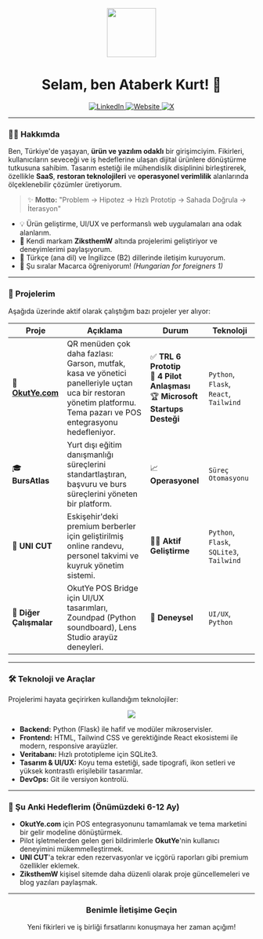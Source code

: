 <div id="header" align="center">
  <img src="https://media.giphy.com/media/M9gbBd9nbDrOTu1Mqx/giphy.gif" width="100"/>
  <h1>
    Selam, ben Ataberk Kurt! 👋
  </h1>
  <div align="center">
    <a href="[LinkedIn Profil Linkin]" target="_blank">
      <img src="https://img.shields.io/badge/LinkedIn-0077B5?style=for-the-badge&logo=linkedin&logoColor=white" alt="LinkedIn"/>
    </a>
    <a href="https://ziksthemw.com" target="_blank">
      <img src="https://img.shields.io/badge/Website-ZiksthemW-f27141?style=for-the-badge&logo=firefox-browser&logoColor=white" alt="Website"/>
    </a>
    <a href="[Twitter/X Profil Linkin (varsa)]" target="_blank">
      <img src="https://img.shields.io/badge/X-000000?style=for-the-badge&logo=x&logoColor=white" alt="X"/>
    </a>
  </div>
</div>

---

### 👨‍💻 Hakkımda

Ben, Türkiye'de yaşayan, **ürün ve yazılım odaklı** bir girişimciyim. Fikirleri, kullanıcıların seveceği ve iş hedeflerine ulaşan dijital ürünlere dönüştürme tutkusuna sahibim. Tasarım estetiği ile mühendislik disiplinini birleştirerek, özellikle **SaaS**, **restoran teknolojileri** ve **operasyonel verimlilik** alanlarında ölçeklenebilir çözümler üretiyorum.

> ✨ **Motto:** "Problem → Hipotez → Hızlı Prototip → Sahada Doğrula → İterasyon"

- 💡 Ürün geliştirme, UI/UX ve performanslı web uygulamaları ana odak alanlarım.
- 🚀 Kendi markam **ZiksthemW** altında projelerimi geliştiriyor ve deneyimlerimi paylaşıyorum.
- 💬 Türkçe (ana dil) ve İngilizce (B2) dillerinde iletişim kuruyorum.
- 🌱 Şu sıralar Macarca öğreniyorum! *(Hungarian for foreigners 1)*

---

### 🚀 Projelerim

Aşağıda üzerinde aktif olarak çalıştığım bazı projeler yer alıyor:

| Proje                               | Açıklama                                                                                                                                                               | Durum                                                                                               | Teknoloji                               |
| ----------------------------------- | ---------------------------------------------------------------------------------------------------------------------------------------------------------------------- | --------------------------------------------------------------------------------------------------- | --------------------------------------- |
| 🏨 **[OkutYe.com](https://okutye.com)** | QR menüden çok daha fazlası: Garson, mutfak, kasa ve yönetici panelleriyle uçtan uca bir restoran yönetim platformu. Tema pazarı ve POS entegrasyonu hedefleniyor.   | ✅ **TRL 6 Prototip** <br> 🤝 **4 Pilot Anlaşması** <br> 🏆 **Microsoft Startups Desteği** | `Python`, `Flask`, `React`, `Tailwind`  |
| 🎓 **BursAtlas** | Yurt dışı eğitim danışmanlığı süreçlerini standartlaştıran, başvuru ve burs süreçlerini yöneten bir platform.                                                             | 📈 **Operasyonel** | `Süreç Otomasyonu`                      |
| 💈 **UNI CUT** | Eskişehir'deki premium berberler için geliştirilmiş online randevu, personel takvimi ve kuyruk yönetim sistemi.                                                       | 🏃‍♂️ **Aktif Geliştirme** | `Python`, `Flask`, `SQLite3`, `Tailwind`|
| 🎨 **Diğer Çalışmalar** | OkutYe POS Bridge için UI/UX tasarımları, Zoundpad (Python soundboard), Lens Studio arayüz deneyleri.                                                                  | 🔬 **Deneysel** | `UI/UX`, `Python`                       |

---

### 🛠️ Teknoloji ve Araçlar

Projelerimi hayata geçirirken kullandığım teknolojiler:

<p align="center">
  <a href="https://skillicons.dev">
    <img src="https://skillicons.dev/icons?i=python,flask,html,css,tailwind,react,js,sqlite,git,figma,vscode&perline=6" />
  </a>
</p>

- **Backend:** Python (Flask) ile hafif ve modüler mikroservisler.
- **Frontend:** HTML, Tailwind CSS ve gerektiğinde React ekosistemi ile modern, responsive arayüzler.
- **Veritabanı:** Hızlı prototipleme için SQLite3.
- **Tasarım & UI/UX:** Koyu tema estetiği, sade tipografi, ikon setleri ve yüksek kontrastlı erişilebilir tasarımlar.
- **DevOps:** Git ile versiyon kontrolü.

---

### 🎯 Şu Anki Hedeflerim (Önümüzdeki 6-12 Ay)

- **OkutYe.com** için POS entegrasyonunu tamamlamak ve tema marketini bir gelir modeline dönüştürmek.
- Pilot işletmelerden gelen geri bildirimlerle **OkutYe**'nin kullanıcı deneyimini mükemmelleştirmek.
- **UNI CUT**'a tekrar eden rezervasyonlar ve içgörü raporları gibi premium özellikler eklemek.
- **ZiksthemW** kişisel sitemde daha düzenli olarak proje güncellemeleri ve blog yazıları paylaşmak.

---
<div align="center">
  <h3>Benimle İletişime Geçin</h3>
  <p>Yeni fikirleri ve iş birliği fırsatlarını konuşmaya her zaman açığım!</p>
</div>
